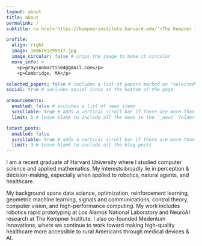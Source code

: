 ```yaml
---
layout: about
title: about
permalink: /
subtitle: <a href='https://kempnerinstitute.harvard.edu/'>The Kempner Institute @ Harvard University</a> and <a href='https://medentum.com/'>Medentum Innovations</a>

profile:
  align: right
  image: 1696781295917.jpg
  image_circular: false # crops the image to make it circular
  more_info: >
    <p>graysonmartin04@gmail.com</p>
    <p>Cambridge, MA</p>

selected_papers: false # includes a list of papers marked as "selected={true}"
social: true # includes social icons at the bottom of the page

announcements:
  enabled: false # includes a list of news items
  scrollable: true # adds a vertical scroll bar if there are more than 3 news items
  limit: 5 # leave blank to include all the news in the `_news` folder

latest_posts:
  enabled: false
  scrollable: true # adds a vertical scroll bar if there are more than 3 new posts items
  limit: 3 # leave blank to include all the blog posts
---
```


I am a recent graduate of Harvard University where I studied computer science and applied mathematics. My interests broadly lie in perception & decision-making, especially when applied to robotics, natural agents, and healthcare.

My background spans data science, optimization, reinforcement learning, geometric machine learning, signals and communications, control theory, computer vision, and high-performance computing. My work includes robotics rapid prototyping at Los Alamos National Laboratory and NeuroAI research at The Kempner Institute. I also co-founded Medentum Innovations, where we continue to work toward making high-quality healthcare more accessible to rural Americans through medical devices & AI.
